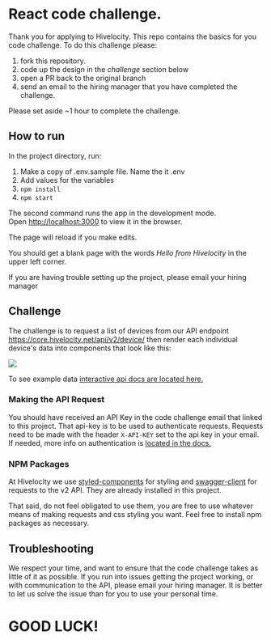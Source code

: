# React code challenge.

Thank you for applying to Hivelocity. This repo contains the basics for you code challenge. To do this challenge
please:

1. fork this repository.
2. code up the design in the _challenge_ section below
3. open a PR back to the original branch
4. send an email to the hiring manager that you have completed the challenge.

Please set aside ~1 hour to complete the challenge.

## How to run

In the project directory, run:

1. Make a copy of .env.sample file. Name the it .env
2. Add values for the variables
3. `npm install`
4. `npm start`

The second command runs the app in the development mode.<br />
Open [http://localhost:3000](http://localhost:3000) to view it in the browser.

The page will reload if you make edits.<br />

You should get a blank page with the words _Hello from Hivelocity_ in the upper left corner.

If you are having trouble setting up the project, please email your hiring manager

## Challenge

The challenge is to request a list of devices from our API endpoint https://core.hivelocity.net/api/v2/device/ then render each individual device's data into components that look like this:

<img src="example.png"/>

To see example data [interactive api docs are located here.](https://api-docs.hivelocity.net/openapi)

### Making the API Request

You should have received an API Key in the code challenge email that linked to this project. That api-key is to be used to authenticate requests. Requests need to be made with the header `X-API-KEY` set to the api key in your email. If needed, more info on authentication is [located in the docs.](https://api-docs.hivelocity.net/authentication)

### NPM Packages

At Hivelocity we use [styled-components](https://www.npmjs.com/package/styled-components) for styling and [swagger-client](https://www.npmjs.com/package/swagger-client) for requests to the v2 API. They are already installed in this project.<br />

That said, do not feel obligated to use them, you are free to use whatever means of making requests and css styling you want. Feel free to install npm packages as necessary.

## Troubleshooting

We respect your time, and want to ensure that the code challenge takes as little of it as possible. If you run into issues getting the project working, or with communication to the API, please email your hiring manager. It is better to let us solve the issue than for you to use your personal time.

# GOOD LUCK!
